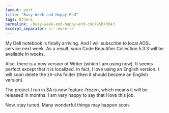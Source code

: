 ```yaml
---
layout: post
title: "Busy Week and Happy End"
tags: Others
permalink: /busy-week-and-happy-end-c9c795b7db43
excerpt_separator: <!--more-->
---
```


My Dell notebook is finally arriving. And I will subscribe to local ADSL service next week. As a result, soon Code Beautifier Collection 5.3.3 will be available in weeks.

Also, there is a new version of Writer (which I am using now). It seems perfect except that it is localized. In fact, I love using an English version. I will soon delete the zh-chs folder (then it should become an English version).

The project I run in SA is now feature-frozen, which means it will be released in months. I am very happy to say that I love this job.

Now, stay tuned. Many wonderful things may happen soon.
<!--more-->
